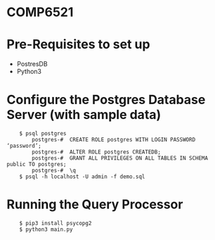 # COMP6521

# Pre-Requisites to set up
- PostresDB
- Python3

# Configure the Postgres Database Server (with sample data)

```shell
    $ psql postgres 
        postgres-#  CREATE ROLE postgres WITH LOGIN PASSWORD ‘password’;
        postgres-#  ALTER ROLE postgres CREATEDB;
        postgres-#  GRANT ALL PRIVILEGES ON ALL TABLES IN SCHEMA public TO postgres;
        postgres-#  \q
    $ psql -h localhost -U admin -f demo.sql
```

# Running the Query Processor
```shell 
    $ pip3 install psycopg2
    $ python3 main.py
```